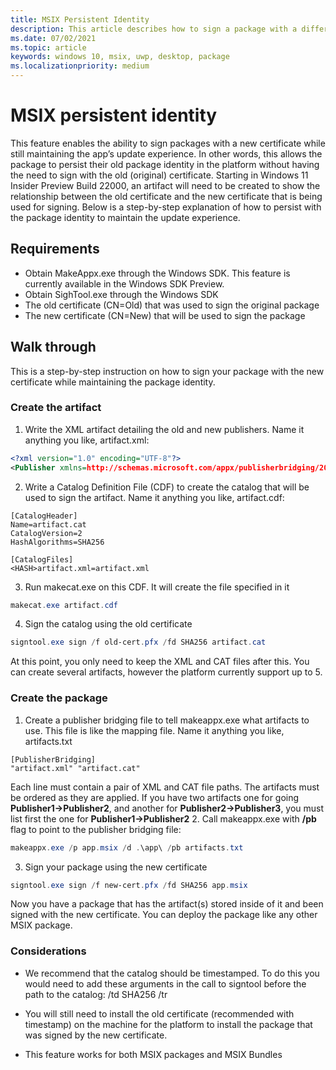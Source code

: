 ```yaml
---
title: MSIX Persistent Identity 
description: This article describes how to sign a package with a different certificate while maintaining the app update experience
ms.date: 07/02/2021
ms.topic: article
keywords: windows 10, msix, uwp, desktop, package
ms.localizationpriority: medium
---
```


# MSIX persistent identity 
This feature enables the ability to sign packages with a new certificate while still maintaining the app’s update experience. In other words, this allows the package to persist their old package identity in the platform without having the need to sign with the old (original) certificate. Starting in Windows 11 Insider Preview Build 22000, an artifact will need to be created to show the relationship between the old certificate and the new certificate that is being used for signing. Below is a step-by-step explanation of how to persist with the package identity to maintain the update experience. 

## Requirements
- Obtain MakeAppx.exe through the Windows SDK. This feature is currently available in the Windows SDK Preview.
- Obtain SighTool.exe through the Windows SDK 
- The old certificate (CN=Old) that was used to sign the original package  
- The new certificate (CN=New) that will be used to sign the package

## Walk through
This is a step-by-step instruction on how to sign your package with the new certificate while maintaining the package identity.

### Create the artifact 
1. Write the XML artifact detailing the old and new publishers. Name it anything you like, artifact.xml:
 ```xml
<?xml version="1.0" encoding="UTF-8"?>
<Publisher xmlns=http://schemas.microsoft.com/appx/publisherbridging/2021 Old="CN=Old" New="CN=New" />
```
2. Write a Catalog Definition File (CDF) to create the catalog that will be used to sign the artifact. Name it anything you like, artifact.cdf:
 ```
[CatalogHeader]
Name=artifact.cat
CatalogVersion=2
HashAlgorithms=SHA256
 
[CatalogFiles]
<HASH>artifact.xml=artifact.xml
```
3. Run makecat.exe on this CDF. It will create the file specified in it
```powershell
makecat.exe artifact.cdf
```
4. Sign the catalog using the old certificate
```powershell
signtool.exe sign /f old-cert.pfx /fd SHA256 artifact.cat
```
At this point, you only need to keep the XML and CAT files after this. You can create several artifacts, however the platform currently support up to 5.

### Create the package
1.	Create a publisher bridging file to tell makeappx.exe what artifacts to use. This file is like the mapping file. Name it anything you like, artifacts.txt
 ```
[PublisherBridging]
"artifact.xml" "artifact.cat"
```
Each line must contain a pair of XML and CAT file paths. The artifacts must be ordered as they are applied. If you have two artifacts one for going **Publisher1->Publisher2**, and another for **Publisher2->Publisher3**, you must list first the one for **Publisher1->Publisher2**
2. Call makeappx.exe with  **/pb** flag to point to the publisher bridging file:
```powershell
makeappx.exe /p app.msix /d .\app\ /pb artifacts.txt
 ```
3. Sign your package using the new certificate
```powershell 
signtool.exe sign /f new-cert.pfx /fd SHA256 app.msix
```

Now you have a package that has the artifact(s) stored inside of it and been signed with the new certificate. You can deploy the package like any other MSIX package. 

### Considerations
- We recommend that the catalog should be timestamped. To do this you would need to add these arguments in the call to signtool before the path to the catalog: /td SHA256 /tr

- You will still need to install the old certificate (recommended with timestamp) on the machine for the platform to install the package that was signed by the new certificate.
 
- This feature works for both MSIX packages and MSIX Bundles 
